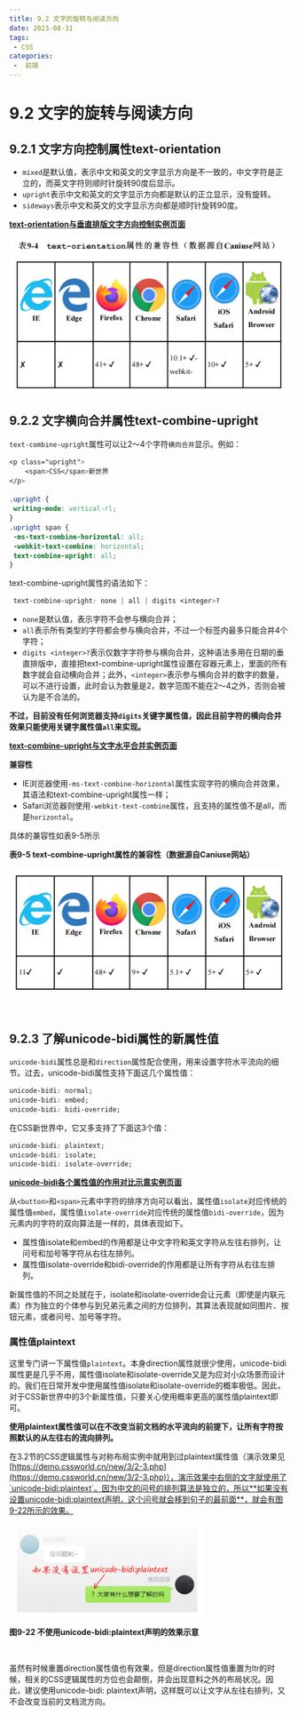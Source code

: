 ```yaml
---
title: 9.2 文字的旋转与阅读方向
date: 2023-08-31
tags:
 - CSS
categories:
 -  前端
---
```


# 9.2 文字的旋转与阅读方向

## 9.2.1 文字方向控制属性text-orientation

- `mixed`是默认值，表示中文和英文的文字显示方向是不一致的，中文字符是正立的，而英文字符则顺时针旋转90度后显示。
- `upright`表示中文和英文的文字显示方向都是默认的正立显示，没有旋转。
- `sideways`表示中文和英文的文字显示方向都是顺时针旋转90度。

[**text-orientation与垂直排版文字方向控制实例页面**](https://demo.cssworld.cn/new/9/2-1.php)


![表9-4 text-orientation属性的兼容性](./img/chapter_9/form9-4.png)


## 9.2.2 文字横向合并属性text-combine-upright

`text-combine-upright`属性可以让2～4个字符`横向合并`显示。例如：

```css
<p class="upright">
    <span>CSS</span>新世界
</p>

.upright {
 writing-mode: vertical-rl;
}
.upright span {
 -ms-text-combine-horizontal: all;
 -webkit-text-combine: horizontal;
 text-combine-upright: all;
}
```

text-combine-upright属性的语法如下：

```css
 text-combine-upright: none | all | digits <integer>?
 ```

 - `none`是默认值，表示字符不会参与横向合并；
 - `all`表示所有类型的字符都会参与横向合并，不过一个标签内最多只能合并4个字符；
 - `digits <integer>?`表示仅数字字符参与横向合并，这种语法多用在日期的垂直排版中，直接把text-combine-upright属性设置在容器元素上，里面的所有数字就会自动横向合并；此外，`<integer>`表示参与横向合并的数字的数量，可以不进行设置，此时会认为数量是2，数字范围不能在2～4之外，否则会被认为是不合法的。

**不过，目前没有任何浏览器支持`digits`关键字属性值，因此目前字符的横向合并效果只能使用关键字属性值`all`来实现。**

[**text-combine-upright与文字水平合并实例页面**](https://demo.cssworld.cn/new/9/2-2.php)

**兼容性**

- IE浏览器使用`-ms-text-combine-horizontal`属性实现字符的横向合并效果，其语法和text-combine-upright属性一样；
- Safari浏览器则使用`-webkit-text-combine`属性，且支持的属性值不是all，而是`horizontal`。
  
具体的兼容性如表9-5所示


**表9-5 text-combine-upright属性的兼容性（数据源自Caniuse网站）**

![表9-5 text-combine-upright属性的兼容性](./img/chapter_9/form9-5.png)


<br/>

## 9.2.3 了解unicode-bidi属性的新属性值

`unicode-bidi`属性总是和`direction`属性配合使用，用来设置字符水平流向的细节。过去，unicode-bidi属性支持下面这几个属性值：

```css
unicode-bidi: normal;
unicode-bidi: embed;
unicode-bidi: bidi-override;
```

在CSS新世界中，它又多支持了下面这3个值：

```css
unicode-bidi: plaintext;
unicode-bidi: isolate;
unicode-bidi: isolate-override;
```

[**unicode-bidi各个属性值的作用对比示意实例页面**](https://demo.cssworld.cn/new/9/2-3.php)

从`<button>`和`<span>`元素中字符的排序方向可以看出，属性值`isolate`对应传统的属性值`embed`，属性值`isolate-override`对应传统的属性值`bidi-override`，因为元素内的字符的双向算法是一样的，具体表现如下。

- 属性值isolate和embed的作用都是让中文字符和英文字符从左往右排列，让问号和加号等字符从右往左排列。
- 属性值isolate-override和bidi-override的作用都是让所有字符从右往左排列。

新属性值的不同之处就在于，isolate和isolate-override会让元素（即使是内联元素）作为独立的个体参与到兄弟元素之间的方位排列，其算法表现就如同图片、按钮元素，或者问号、加号等字符。

### 属性值plaintext

这里专门讲一下属性值`plaintext`。本身direction属性就很少使用，unicode-bidi属性更是几乎不用，属性值isolate和isolate-override又是为应对小众场景而设计的。我们在日常开发中使用属性值isolate和isolate-override的概率极低。因此，对于CSS新世界中的3个新属性值，只要关心使用概率更高的属性值plaintext即可。

**使用plaintext属性值可以在不改变当前文档的水平流向的前提下，让所有字符按照默认的从左往右的流向排列。**

在3.2节的CSS逻辑属性与对称布局实例中就用到过plaintext属性值（演示效果见[https://demo.cssworld.cn/new/3/2-3.php](https://demo.cssworld.cn/new/3/2-3.php)），演示效果中右侧的文字就使用了`unicode-bidi:plaintext`。因为中文的问号的排列算法是独立的，所以**如果没有设置unicode-bidi:plaintext声明，这个问号就会移到句子的最前面**，就会有图9-22所示的效果。


![图9-22 不使用unicode-bidi:plaintext声明的效果示意](./img/chapter_9/9-22.png)

**图9-22 不使用unicode-bidi:plaintext声明的效果示意**

<br/>

虽然有时候重置direction属性值也有效果，但是direction属性值重置为ltr的时候，相关的CSS逻辑属性的方位也会颠倒，并会出现意料之外的布局状况。因此，建议使用unicode-bidi: plaintext声明，这样既可以让文字从左往右排列，又不会改变当前的文档流方向。